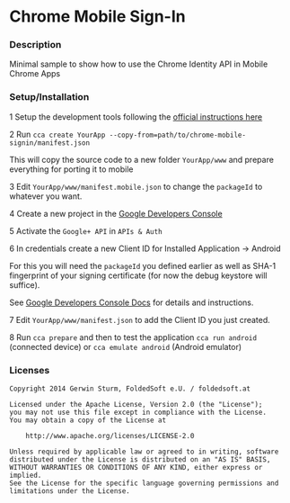 # Chrome Mobile Sign-In

### Description

Minimal sample to show how to use the Chrome Identity API in Mobile Chrome Apps

### Setup/Installation

1  Setup the development tools following the [official instructions here](https://github.com/MobileChromeApps/mobile-chrome-apps/blob/master/docs/Installation.md) 

2  Run `cca create YourApp --copy-from=path/to/chrome-mobile-signin/manifest.json`

   This will copy the source code to a new folder `YourApp/www` and prepare everything for porting it to mobile
   
3  Edit `YourApp/www/manifest.mobile.json` to change the `packageId` to whatever you want.

4  Create a new project in the [Google Developers Console](https://cloud.google.com/console/project)

5  Activate the `Google+ API` in `APIs & Auth`

6  In credentials create a new Client ID for Installed Application -> Android

   For this you will need the `packageId` you defined earlier as well as SHA-1 fingerprint of your signing certificate (for now the debug keystore will suffice).
   
   See [Google Developers Console Docs](https://developers.google.com/console/help/new/#installedapplications) for details and instructions.
   
7  Edit `YourApp/www/manifest.json` to add the Client ID you just created.

8  Run `cca prepare` and then to test the application `cca run android` (connected device) or `cca emulate android` (Android emulator)

   
### Licenses

```
Copyright 2014 Gerwin Sturm, FoldedSoft e.U. / foldedsoft.at

Licensed under the Apache License, Version 2.0 (the "License");
you may not use this file except in compliance with the License.
You may obtain a copy of the License at

    http://www.apache.org/licenses/LICENSE-2.0

Unless required by applicable law or agreed to in writing, software
distributed under the License is distributed on an "AS IS" BASIS,
WITHOUT WARRANTIES OR CONDITIONS OF ANY KIND, either express or implied.
See the License for the specific language governing permissions and
limitations under the License.
```
